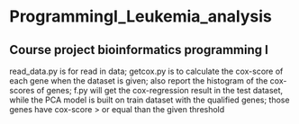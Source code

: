 # ProgrammingI_Leukemia_analysis
## Course project bioinformatics programming I


read_data.py is for read in data;
getcox.py is to calculate the cox-score of each gene when the dataset is given; also report the histogram of the cox-scores of genes; 
f.py will get the cox-regression result in the test dataset, while the PCA model is built on train dataset with the qualified genes; those genes have cox-score > or equal than the given threshold 
